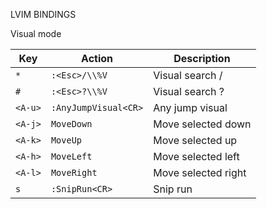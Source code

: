 LVIM BINDINGS

Visual mode

| Key     | Action               | Description         |
| ------- | -------------------- | ------------------- |
| `*`     | `:<Esc>/\\%V`        | Visual search /     |
| `#`     | `:<Esc>?\\%V`        | Visual search ?     |
| `<A-u>` | `:AnyJumpVisual<CR>` | Any jump visual     |
| `<A-j>` | `MoveDown`           | Move selected down  |
| `<A-k>` | `MoveUp`             | Move selected up    |
| `<A-h>` | `MoveLeft`           | Move selected left  |
| `<A-l>` | `MoveRight`          | Move selected right |
| `s`     | `:SnipRun<CR>`       | Snip run            |

